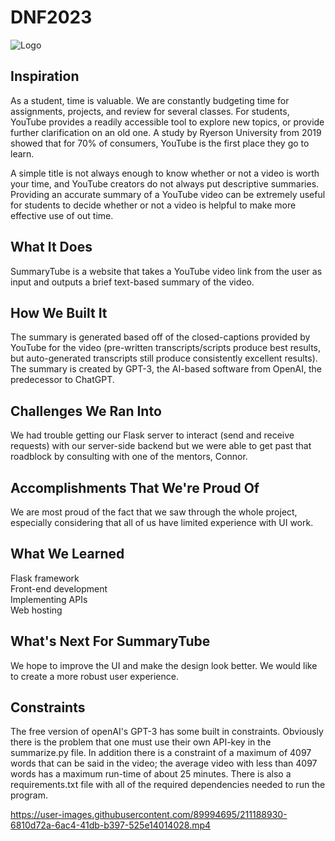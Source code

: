 # DNF2023

![Logo](https://user-images.githubusercontent.com/89994695/211187122-ebcb2927-fd96-4c75-88fc-b7acae400bc0.png)

## Inspiration

As a student, time is valuable. We are constantly budgeting time for assignments, projects, and review for several classes. For students, YouTube provides a readily accessible tool to explore new topics, or provide further clarification on an old one. A study by Ryerson University from 2019 showed that for 70% of consumers, YouTube is the first place they go to learn.  

A simple title is not always enough to know whether or not a video is worth your time, and YouTube creators do not always put descriptive summaries. Providing an accurate summary of a YouTube video can be extremely useful for students to decide whether or not a video is helpful to make more effective use of out time. 

## What It Does

SummaryTube is a website that takes a YouTube video link from the user as input and outputs a brief text-based summary of the video.

## How We Built It

The summary is generated based off of the closed-captions provided by YouTube for the video (pre-written transcripts/scripts produce best results, but auto-generated transcripts still produce consistently excellent results). The summary is created by GPT-3, the AI-based software from OpenAI, the predecessor to ChatGPT.

## Challenges We Ran Into

We had trouble getting our Flask server to interact (send and receive requests) with our server-side backend but we were able to get past that roadblock by consulting with one of the mentors, Connor.

## Accomplishments That We're Proud Of

We are most proud of the fact that we saw through the whole project, especially considering that all of us have limited experience with UI work.

## What We Learned

Flask framework\
Front-end development\
Implementing APIs\
Web hosting

## What's Next For SummaryTube

We hope to improve the UI and make the design look better. We would like to create a more robust user experience.

## Constraints

The free version of openAI's GPT-3 has some built in constraints. Obviously there is the problem that one must use their own API-key in the summarize.py file. In addition there is a constraint of a maximum of 4097 words that can be said in the video; the average video with less than 4097 words has a maximum run-time of about 25 minutes. There is also a requirements.txt file  with all of the required dependencies needed to run the program.


https://user-images.githubusercontent.com/89994695/211188930-6810d72a-6ac4-41db-b397-525e14014028.mp4

